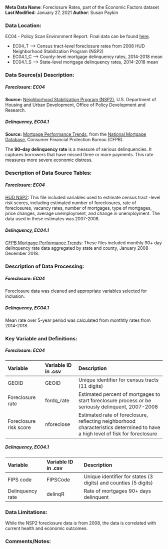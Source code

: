 **Meta Data Name**: Foreclosure Rates, part of the Economic Factors dataset  
**Last Modified**: January 27, 2021 
**Author**: Susan Paykin  

### Data Location: 
EC04 - Policy Scan Environment Report. Final data can be found [here](https://github.com/GeoDaCenter/opioid-policy-scan/tree/master/Policy_Scan/data_final).  
* EC04_T --> Census tract-level foreclosure rates from 2008 HUD Neighborhood Stabilization Program (NSP2) 
* EC04.1_C --> County-level mortgage delinquency rates, 2014-2018 mean
* EC04.1_S --> State-level mortgage delinquency rates, 2014-2018 mean

### Data Source(s) Description:  

##### Foreclosure: EC04
**Source:** [Neighborhood Stabilization Program (NSP2)](https://www.huduser.gov/portal/NSP2datadesc.html), U.S. Department of Housing and Urban Development, Office of Policy Development and Research.  

##### Delinquency, EC04.1
**Source:** [Mortgage Performance Trends](https://www.consumerfinance.gov/data-research/mortgage-performance-trends/), from the [National Mortgage Database](https://www.consumerfinance.gov/data-research/mortgage-performance-trends/about-the-data/), Consumer Financial Protection Bureau (CFPB).

The **90–day delinquency rate** is a measure of serious delinquencies. It captures borrowers that have missed three or more payments. This rate measures more severe economic distress. 

### Description of Data Source Tables:

##### Foreclosure: EC04
[HUD NSP2](https://www.huduser.gov/portal/NSP2datadesc.html): This file included variables used to estimate census tract -level risk scores, including estimated number of foreclosures, rate of foreclosures, vacancy rates, number of mortgages, type of mortgages, price changes, average unemployment, and change in unemployment. The data used in these estimates was 2007-2008.

##### Delinquency, EC04.1
[CFPB Mortgage Performance Trends](https://www.consumerfinance.gov/data-research/mortgage-performance-trends/):  These files included monthly 90+ day delinquency rate data aggregated by state and county, January 2008 - December 2018. 

### Description of Data Processing: 

##### Foreclosure: EC04
Foreclosure data was cleaned and appropriate variables selected for inclusion. 
  
##### Delinquency, EC04.1
Mean rate over 5-year period was calculated from monthtly rates from 2014-2018. 

### Key Variable and Definitions:

##### Foreclosure: EC04
| Variable | Variable ID in .csv | Description |
|:---------|:--------------------|:------------|
| GEOID | GEOID | Unique identifier for census tracts (11 digits)  |
| Foreclosure rate | fordq_rate | Estimated percent of mortgages to start foreclosure process or be seriously delinquent, 2007-2008 |
| Foreclosure risk score | nforeclose | Estimated rate of foreclosure, reflecting neighborhood characteristics determined to have a high level of fisk for foreclosure |


##### Delinquency, EC04.1
| Variable | Variable ID in .csv | Description |
|:---------|:--------------------|:------------|
| FIPS code | FIPSCode | Unique identifier for states (3 digits) and counties (5 digits) |
| Delinquency rate | delinqR | Rate of mortgages 90+ days delinquent |

### Data Limitations:
While the NSP2 foreclosure data is from 2008, the data is correlated with current health and economic outcomes. 

### Comments/Notes:

